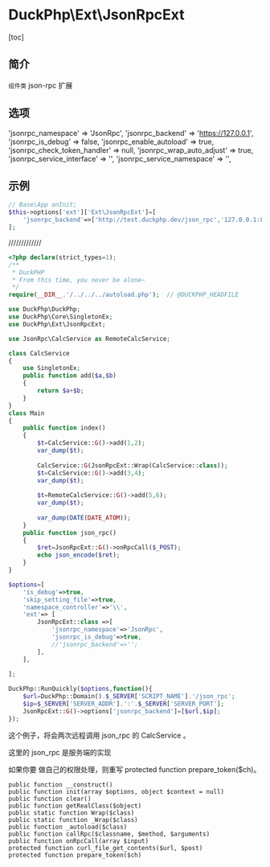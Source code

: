 # DuckPhp\Ext\JsonRpcExt
[toc]

## 简介
 `组件类` json-rpc 扩展
## 选项

'jsonrpc_namespace' => 'JsonRpc',
'jsonrpc_backend' => 'https://127.0.0.1',
'jsonrpc_is_debug' => false,
'jsonrpc_enable_autoload' => true,
'jsonrpc_check_token_handler' => null,
'jsonrpc_wrap_auto_adjust' => true,
'jsonrpc_service_interface' => '',
'jsonrpc_service_namespace' => '',

## 示例
```php
// Base\App onInit;
$this->options['ext']['Ext\JsonRpcExt']=[
    'jsonrpc_backend'=>['http://test.duckphp.dev/json_rpc','127.0.0.1:80'], 
];
```

/////////////
```php
<?php declare(strict_types=1);
/**
 * DuckPHP
 * From this time, you never be alone~
 */
require(__DIR__.'/../../../autoload.php');  // @DUCKPHP_HEADFILE

use DuckPhp\DuckPhp;
use DuckPhp\Core\SingletonEx;
use DuckPhp\Ext\JsonRpcExt;

use JsonRpc\CalcService as RemoteCalcService;

class CalcService
{
    use SingletonEx;
    public function add($a,$b)
    {
        return $a+$b;
    }
}
class Main
{
    public function index()
    {
        $t=CalcService::G()->add(1,2);
        var_dump($t);
        
        CalcService::G(JsonRpcExt::Wrap(CalcService::class));
        $t=CalcService::G()->add(3,4);
        var_dump($t);
        
        $t=RemoteCalcService::G()->add(5,6);
        var_dump($t);
        
        var_dump(DATE(DATE_ATOM));
    }
    public function json_rpc()
    {
        $ret=JsonRpcExt::G()->onRpcCall($_POST);
        echo json_encode($ret);
    }
}

$options=[
    'is_debug'=>true,
    'skip_setting_file'=>true,
    'namespace_controller'=>'\\',
    'ext'=> [
        JsonRpcExt::class =>[
            'jsonrpc_namespace'=>'JsonRpc',
            'jsonrpc_is_debug'=>true,
            //'jsonrpc_backend'=>'';
        ],
    ],
    
];

DuckPhp::RunQuickly($options,function(){
    $url=DuckPhp::Domain().$_SERVER['SCRIPT_NAME'].'/json_rpc';
    $ip=$_SERVER['SERVER_ADDR'].':'.$_SERVER['SERVER_PORT'];
    JsonRpcExt::G()->options['jsonrpc_backend']=[$url,$ip];
});
```
这个例子，将会两次远程调用  json_rpc 的 CalcService 。

这里的 json_rpc 是服务端的实现

如果你要 做自己的权限处理，则重写 protected function prepare_token($ch)。


    public function __construct()
    public function init(array $options, object $context = null)
    public function clear()
    public function getRealClass($object)
    public static function Wrap($class)
    public static function _Wrap($class)
    public function _autoload($class)
    public function callRpc($classname, $method, $arguments)
    public function onRpcCall(array $input)
    protected function curl_file_get_contents($url, $post)
    protected function prepare_token($ch)
